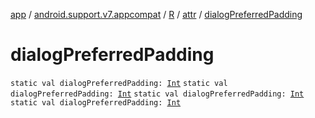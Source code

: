 [app](../../../index.md) / [android.support.v7.appcompat](../../index.md) / [R](../index.md) / [attr](index.md) / [dialogPreferredPadding](.)

# dialogPreferredPadding

`static val dialogPreferredPadding: `[`Int`](https://kotlinlang.org/api/latest/jvm/stdlib/kotlin/-int/index.html)
`static val dialogPreferredPadding: `[`Int`](https://kotlinlang.org/api/latest/jvm/stdlib/kotlin/-int/index.html)
`static val dialogPreferredPadding: `[`Int`](https://kotlinlang.org/api/latest/jvm/stdlib/kotlin/-int/index.html)
`static val dialogPreferredPadding: `[`Int`](https://kotlinlang.org/api/latest/jvm/stdlib/kotlin/-int/index.html)